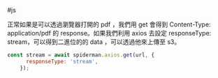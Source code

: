 #js 

正常如果是可以透過瀏覽器打開的 pdf ，我們用 get 會得到 Content-Type: application/pdf 的 response。如果我們利用 axios 去設定 responseType: stream，可以得到二進位的的 data ，可以透過他來上傳至 s3。
```js
const stream = await spiderman.axios.get(url, {
      responseType: 'stream',
    });
```